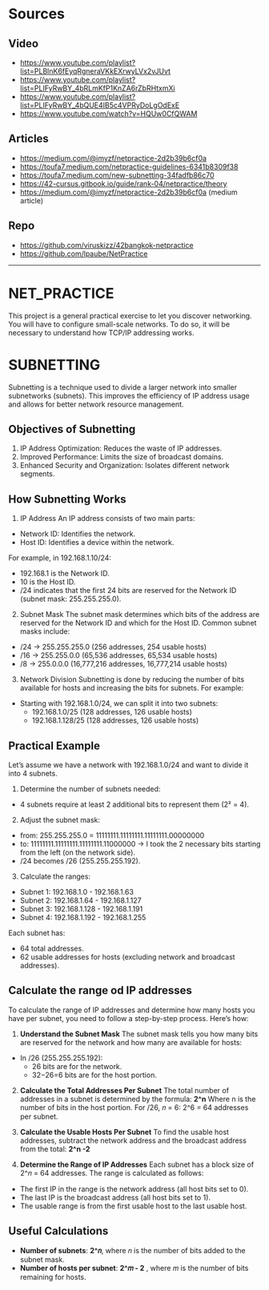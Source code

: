 # Sources
## Video
- https://www.youtube.com/playlist?list=PLBlnK6fEyqRgneraVKkEXrwyLVx2vJUvt
- https://www.youtube.com/playlist?list=PLIFyRwBY_4bRLmKfP1KnZA6rZbRHtxmXi
- https://www.youtube.com/playlist?list=PLIFyRwBY_4bQUE4IB5c4VPRyDoLgOdExE
- https://www.youtube.com/watch?v=HQUw0CfQWAM

## Articles
- https://medium.com/@imyzf/netpractice-2d2b39b6cf0a
- https://toufa7.medium.com/netpractice-guidelines-6341b8309f38
- https://toufa7.medium.com/new-subnetting-34fadfb86c70
- https://42-cursus.gitbook.io/guide/rank-04/netpractice/theory
- https://medium.com/@imyzf/netpractice-2d2b39b6cf0a (medium article)

## Repo
- https://github.com/viruskizz/42bangkok-netpractice
- https://github.com/lpaube/NetPractice

***

# NET_PRACTICE
This project is a general practical exercise to let you discover networking.
You will have to configure small-scale networks. To do so, it will be necessary to understand how TCP/IP addressing works.


# SUBNETTING
Subnetting is a technique used to divide a larger network into smaller subnetworks (subnets). This improves the efficiency of IP address usage and allows for better network resource management.

 ## Objectives of Subnetting
1. IP Address Optimization: Reduces the waste of IP addresses.
2. Improved Performance: Limits the size of broadcast domains.
3. Enhanced Security and Organization: Isolates different network segments.


## How Subnetting Works
1. IP Address An IP address consists of two main parts:
- Network ID: Identifies the network.
- Host ID: Identifies a device within the network.

For example, in 192.168.1.10/24:
- 192.168.1 is the Network ID.
- 10 is the Host ID.
- /24 indicates that the first 24 bits are reserved for the Network ID (subnet mask: 255.255.255.0).

2. Subnet Mask The subnet mask determines which bits of the address are reserved for the Network ID and which for the Host ID. Common subnet masks include:
- /24 → 255.255.255.0 (256 addresses, 254 usable hosts)
- /16 → 255.255.0.0 (65,536 addresses, 65,534 usable hosts)
- /8 → 255.0.0.0 (16,777,216 addresses, 16,777,214 usable hosts)

3. Network Division Subnetting is done by reducing the number of bits available for hosts and increasing the bits for subnets. For example:
- Starting with 192.168.1.0/24, we can split it into two subnets:
	- 192.168.1.0/25 (128 addresses, 126 usable hosts)
	- 192.168.1.128/25 (128 addresses, 126 usable hosts)


## Practical Example
Let’s assume we have a network with 192.168.1.0/24 and want to divide it into 4 subnets.

1. Determine the number of subnets needed:
- 4 subnets require at least 2 additional bits to represent them (2² = 4).
2. Adjust the subnet mask:
- from: 255.255.255.0 = 11111111.11111111.11111111.00000000
- to: 11111111.11111111.11111111.11000000 -> I took the 2 necessary bits starting from the left (on the network side).
- /24 becomes /26 (255.255.255.192).
3. Calculate the ranges:
- Subnet 1: 192.168.1.0 - 192.168.1.63
- Subnet 2: 192.168.1.64 - 192.168.1.127
- Subnet 3: 192.168.1.128 - 192.168.1.191
- Subnet 4: 192.168.1.192 - 192.168.1.255


Each subnet has:
- 64 total addresses.
- 62 usable addresses for hosts (excluding network and broadcast addresses).

## Calculate the range od IP addresses
To calculate the range of IP addresses and determine how many hosts you have per subnet, you need to follow a step-by-step process. Here’s how:

1. **Understand the Subnet Mask**
The subnet mask tells you how many bits are reserved for the network and how many are available for hosts:
- In /26 (255.255.255.192):
	- 26 bits are for the network.
 	- 32−26=6 bits are for the host portion.
 
2. **Calculate the Total Addresses Per Subnet**
The total number of addresses in a subnet is determined by the formula:  **2^n**
Where n is the number of bits in the host portion. For /26, 𝑛 = 6:
2^6 = 64 addresses per subnet.

3. **Calculate the Usable Hosts Per Subnet**
To find the usable host addresses, subtract the network address and the broadcast address from the total:
**2^n -2**

4. **Determine the Range of IP Addresses**
Each subnet has a block size of 2^𝑛 = 64 addresses. The range is calculated as follows:
- The first IP in the range is the network address (all host bits set to 0).
- The last IP is the broadcast address (all host bits set to 1).
- The usable range is from the first usable host to the last usable host.

## Useful Calculations
- **Number of subnets**: **2^𝑛**, where 𝑛 is the number of bits added to the subnet mask.
- **Number of hosts per subnet**: **2^𝑚 - 2** , where 𝑚 is the number of bits remaining for hosts.












